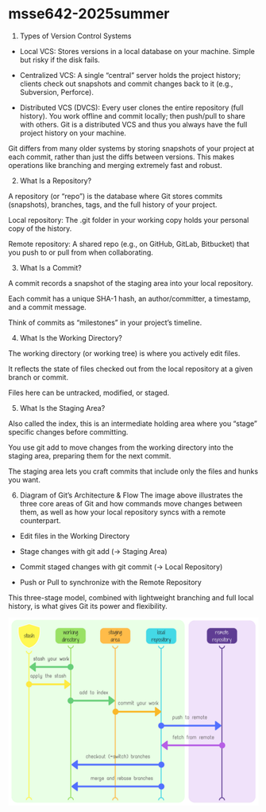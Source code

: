 # msse642-2025summer

1. Types of Version Control Systems

- Local VCS: Stores versions in a local database on your machine. Simple but risky if the disk fails.

- Centralized VCS: A single “central” server holds the project history; clients check out snapshots and commit changes back to it (e.g., Subversion, Perforce).

- Distributed VCS (DVCS): Every user clones the entire repository (full history). You work offline and commit locally; then push/pull to share with others. Git is a distributed VCS and thus you always have the full project history on your machine.

Git differs from many older systems by storing snapshots of your project at each commit, rather than just the diffs between versions. This makes operations like branching and merging extremely fast and robust.

2. What Is a Repository?

A repository (or “repo”) is the database where Git stores commits (snapshots), branches, tags, and the full history of your project.

Local repository: The .git folder in your working copy holds your personal copy of the history.

Remote repository: A shared repo (e.g., on GitHub, GitLab, Bitbucket) that you push to or pull from when collaborating.

3. What Is a Commit?

A commit records a snapshot of the staging area into your local repository.

Each commit has a unique SHA-1 hash, an author/committer, a timestamp, and a commit message.

Think of commits as “milestones” in your project’s timeline.

4. What Is the Working Directory?

The working directory (or working tree) is where you actively edit files.

It reflects the state of files checked out from the local repository at a given branch or commit.

Files here can be untracked, modified, or staged.

5. What Is the Staging Area?

Also called the index, this is an intermediate holding area where you “stage” specific changes before committing.

You use git add to move changes from the working directory into the staging area, preparing them for the next commit.

The staging area lets you craft commits that include only the files and hunks you want.

6. Diagram of Git’s Architecture & Flow
The image above illustrates the three core areas of Git and how commands move changes between them, as well as how your local repository syncs with a remote counterpart.

- Edit files in the Working Directory

- Stage changes with git add (→ Staging Area)

- Commit staged changes with git commit (→ Local Repository)

- Push or Pull to synchronize with the Remote Repository

This three-stage model, combined with lightweight branching and full local history, is what gives Git its power and flexibility.

![Alt text](git_00_intro_01_sections.webp)



